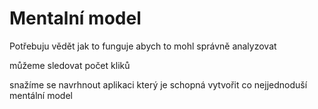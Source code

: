 # Mentalní model
Potřebuju vědět jak to funguje abych to mohl správně analyzovat

můžeme sledovat počet kliků

snažíme se navrhnout aplikaci který je schopná vytvořit co nejjednoduší mentální model